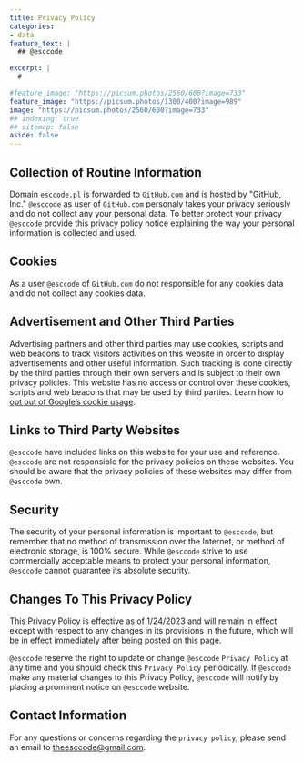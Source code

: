 ```yaml
---
title: Privacy Policy
categories:
- data
feature_text: |
  ## @esccode

excerpt: |
  # 

#feature_image: "https://picsum.photos/2560/600?image=733"
feature_image: "https://picsum.photos/1300/400?image=989"
image: "https://picsum.photos/2560/600?image=733"
## indexing: true
## sitemap: false
aside: false
---
```




## Collection of Routine Information

Domain `esccode.pl` is forwarded to `GitHub.com` and  is hosted by "GitHub, Inc." `@esccode` as user of `GitHub.com` personaly takes your privacy seriously and do not collect any your personal data. To better protect your privacy `@esccode` provide this privacy policy notice explaining the way your personal information is collected and used.

## Cookies

As a user `@esccode` of `GitHub.com` do not responsible for any cookies data and do not collect any cookies data.

## Advertisement and Other Third Parties

Advertising partners and other third parties may use cookies, scripts and web beacons to track visitors activities on this website in order to display advertisements and other useful information. Such tracking is done directly by the third parties through their own servers and is subject to their own privacy policies. This website has no access or control over these cookies, scripts and web beacons that may be used by third parties. Learn how to [opt out of Google’s cookie usage](http://www.google.com/privacy_ads.html).

## Links to Third Party Websites

`@esccode` have included links on this website for your use and reference. `@esccode` are not responsible for the privacy policies on these websites. You should be aware that the privacy policies of these websites may differ from `@esccode` own.


## Security

The security of your personal information is important to `@esccode`, but remember that no method of transmission over the Internet, or method of electronic storage, is 100% secure. While `@esccode` strive to use commercially acceptable means to protect your personal information, `@esccode` cannot guarantee its absolute security.


## Changes To This Privacy Policy

This Privacy Policy is effective as of 1/24/2023 and will remain in effect except with respect to any changes in its provisions in the future, which will be in effect immediately after being posted on this page.

`@esccode` reserve the right to update or change `@esccode` `Privacy Policy` at any time and you should check this `Privacy Policy` periodically. If `@esccode` make any material changes to this Privacy Policy, `@esccode` will notify by placing a prominent notice on `@esccode` website.


## Contact Information

For any questions or concerns regarding the `privacy policy`, please send an email to theesccode@gmail.com.